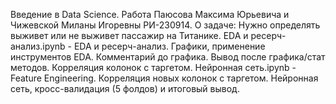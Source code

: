 Введение в Data Science. 
Работа Паюсова Максима Юрьевича и Чижевской Миланы Игоревны РИ-230914.
О задаче: Нужно определять выживет или не выживет пассажир на Титанике.
EDA и ресерч-анализ.ipynb - EDA и ресерч-анализ. Графики, применение инструментов EDA. Комментарий до графика. Вывод после графика/стат методов. Корреляция колонок с таргетом.
Нейронная сеть.ipynb - Feature Engineering. Корреляция новых колонок с таргетом. Нейронная сеть, кросс-валидация (5 фолдов) и итоговый вывод.